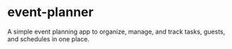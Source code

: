 # event-planner
A simple event planning app to organize, manage, and track tasks, guests, and schedules in one place.
